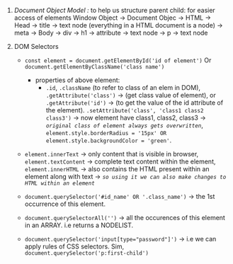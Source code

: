 1. *Document Object Model :* to help us structure parent child: for easier access of elements
    Window Object 
        -> Document Objec
            -> HTML
                -> Head
                    -> title
                        -> text node (everything in a HTML document is a node)
                    -> meta
                -> Body
                    -> div
                        -> h1
                            -> attribute
                            -> text node
                        -> p
                            -> text node

2. DOM Selectors
    - `const element = document.getElementById('id of element')`
        Or `document.getElementByClassName('class name')`
        - properties of above element: 
            - `.id`, `.className` (to refer to class of an elem in DOM), `.getAttribute('class')` -> (get class value of element), or `.getAttribute('id')` -> (to get the value of the id attribute of the element). `.setAttribute('class', 'class1 class2 class3')` -> now element have class1, class2, class3 -> *`original class of element always gets overwritten`*, `element.style.borderRadius = '15px' OR element.style.backgroundColor = 'green'`.
    
    - `element.innerText` -> only content that is visible in browser,` element.textContent` -> complete text content within the element,` element.innerHTML` -> also contains the HTML present within an element along with text -> *`so using it we can also make changes to HTML within an element`*

    - `document.querySelector('#id_name' OR '.class_name')` -> the 1st occurrence of this element.

    - `document.querySelectorAll('')` -> all the occurences of this element in an ARRAY.
        i.e returns a NODELIST.

    - `document.querySelector('input[type="password"]')` -> i.e we can apply rules of CSS selectors. Sim, `document.querySelector('p:first-child')`
